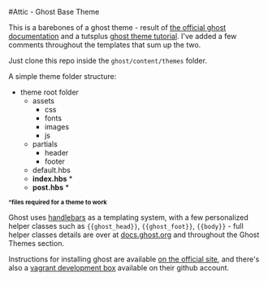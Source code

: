 #Attic - Ghost Base Theme

This is a barebones of a ghost theme - result of [the official ghost documentation](http://docs.ghost.org/themes/) and a tutsplus [ghost theme tutorial](http://webdesign.tutsplus.com/sessions/building-a-ghost-theme-from-scratch/). I've added a few comments throughout the templates that sum up the two.

Just clone this repo inside the `ghost/content/themes` folder.

A simple theme folder structure:

* theme root folder
	* assets
    	* css
        * fonts
        * images
        * js
    * partials
    	* header
        * footer
    * default.hbs
    * **index.hbs** *
    * **post.hbs** *


<sup>***files required for a theme to work**</sup>
    
Ghost uses [handlebars](http://handlebarsjs.com/) as a templating system, with a few personalized helper classes such as `{{ghost_head}}`, `{{ghost_foot}}`, `{{body}}` - full helper classes details are over at [docs.ghost.org](http://docs.ghost.org/themes/#helpers) and throughout the Ghost Themes section.

Instructions for installing ghost are available [on the official site](http://docs.ghost.org/installation/), and there's also a [vagrant development box](https://github.com/TryGhost/Ghost-Vagrant) available on their github account.